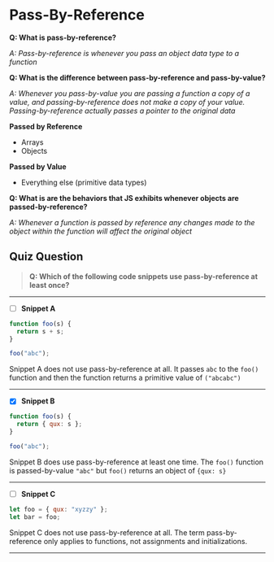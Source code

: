 # Pass-By-Reference

**Q: What is pass-by-reference?**

_A: Pass-by-reference is whenever you pass an object data type to a function_

**Q: What is the difference between pass-by-reference and pass-by-value?**

_A: Whenever you pass-by-value you are passing a function a copy of a value, and passing-by-reference does not make a copy of your value. Passing-by-reference actually passes a pointer to the original data_

**Passed by Reference**

- Arrays
- Objects

**Passed by Value**

- Everything else (primitive data types)

**Q: What is are the behaviors that JS exhibits whenever objects are passed-by-reference?**

_A: Whenever a function is passed by reference any changes made to the object within the function will affect the original object_

## Quiz Question

> **Q: Which of the following code snippets use pass-by-reference at least once?**

---

- [ ] **Snippet A**

```javascript
function foo(s) {
  return s + s;
}

foo("abc");
```

Snippet A does not use pass-by-reference at all. It passes `abc` to the `foo()` function and then the function returns a primitive value of `("abcabc")`

---

- [x] **Snippet B**

```javascript
function foo(s) {
  return { qux: s };
}

foo("abc");
```

Snippet B does use pass-by-reference at least one time. The `foo()` function is passed-by-value `"abc"` but `foo()` returns an object of `{qux: s}`

---

- [ ] **Snippet C**

```javascript
let foo = { qux: "xyzzy" };
let bar = foo;
```

Snippet C does not use pass-by-reference at all. The term pass-by-reference only applies to functions, not assignments and initializations.

---

